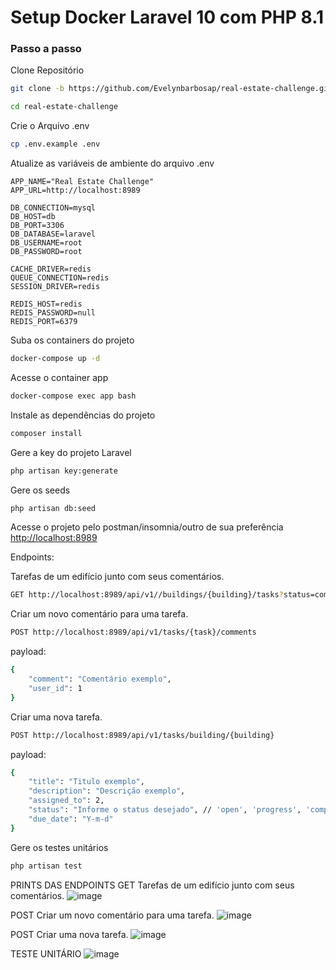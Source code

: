 
# Setup Docker Laravel 10 com PHP 8.1

### Passo a passo
Clone Repositório
```sh
git clone -b https://github.com/Evelynbarbosap/real-estate-challenge.git
```
```sh
cd real-estate-challenge
```

Crie o Arquivo .env
```sh
cp .env.example .env
```


Atualize as variáveis de ambiente do arquivo .env
```dosini
APP_NAME="Real Estate Challenge"
APP_URL=http://localhost:8989

DB_CONNECTION=mysql
DB_HOST=db
DB_PORT=3306
DB_DATABASE=laravel
DB_USERNAME=root
DB_PASSWORD=root

CACHE_DRIVER=redis
QUEUE_CONNECTION=redis
SESSION_DRIVER=redis

REDIS_HOST=redis
REDIS_PASSWORD=null
REDIS_PORT=6379
```


Suba os containers do projeto
```sh
docker-compose up -d
```


Acesse o container app
```sh
docker-compose exec app bash
```


Instale as dependências do projeto
```sh
composer install
```


Gere a key do projeto Laravel
```sh
php artisan key:generate
```


Gere os seeds
```sh
php artisan db:seed
```


Acesse o projeto pelo postman/insomnia/outro de sua preferência
[http://localhost:8989](http://localhost:8989)


Endpoints:

Tarefas de um edifício junto com seus comentários.
```sh
GET http://localhost:8989/api/v1//buildings/{building}/tasks?status=completed // /api/tasks?assigned_to=1  ||  /api/tasks?start_date=2024-01-01&end_date=2024-06-20 || ?status=completed
```

Criar um novo comentário para uma tarefa.
```sh
POST http://localhost:8989/api/v1/tasks/{task}/comments
```
payload: 
```sh 
{
    "comment": "Comentário exemplo",
    "user_id": 1
}
```

Criar uma nova tarefa.
```sh
POST http://localhost:8989/api/v1/tasks/building/{building}
```

payload: 
```sh 
{
    "title": "Titulo exemplo",
    "description": "Descrição exemplo",
    "assigned_to": 2,
    "status": "Informe o status desejado", // 'open', 'progress', 'completed', 'rejected'
    "due_date": "Y-m-d"
}

```


Gere os testes unitários
```sh
php artisan test
```


PRINTS DAS ENDPOINTS
GET Tarefas de um edifício junto com seus comentários.
![image](https://github.com/Evelynbarbosap/real-estate-challenge/assets/38754479/74877a22-e510-4b20-8950-d9d970943e91)

POST Criar um novo comentário para uma tarefa.
![image](https://github.com/Evelynbarbosap/real-estate-challenge/assets/38754479/483f38e1-804b-462e-a4c5-1d2ffc2c6cc2)

POST Criar uma nova tarefa.
![image](https://github.com/Evelynbarbosap/real-estate-challenge/assets/38754479/a594f80d-3716-46e1-aee0-a4922455c104)

TESTE UNITÁRIO
![image](https://github.com/Evelynbarbosap/real-estate-challenge/assets/38754479/0ff622c5-59d4-410f-bfdc-46448ba18e0a)



